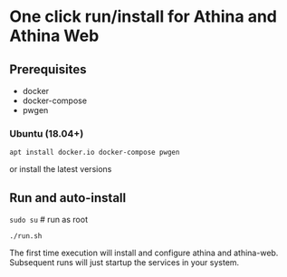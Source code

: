 # One click run/install for Athina and Athina Web

## Prerequisites
* docker
* docker-compose
* pwgen

### Ubuntu (18.04+)
`apt install docker.io docker-compose pwgen`

or install the latest versions

## Run and auto-install
`sudo su` # run as root

`./run.sh`

The first time execution will install and configure athina and athina-web. Subsequent runs will just startup the services in your system.

